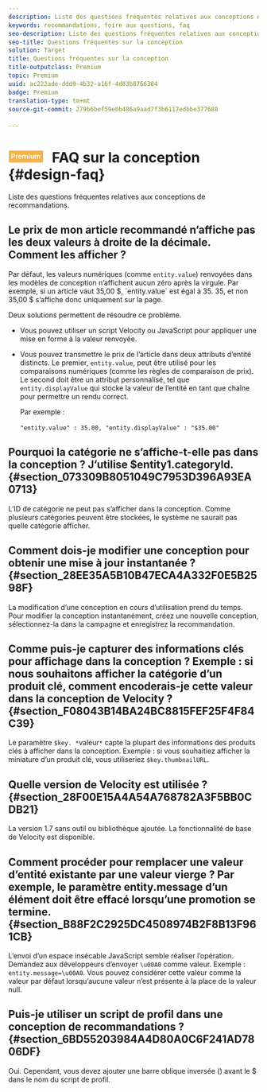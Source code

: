 ```yaml
---
description: Liste des questions fréquentes relatives aux conceptions de recommandations.
keywords: recommandations, foire aux questions, faq
seo-description: Liste des questions fréquentes relatives aux conceptions de recommandations.
seo-title: Questions fréquentes sur la conception
solution: Target
title: Questions fréquentes sur la conception
title-outputclass: Premium
topic: Premium
uuid: ac222ade-ddd9-4b32-a16f-4d83b8766384
badge: Premium
translation-type: tm+mt
source-git-commit: 279b6bef59e0b486a9aad7f3b6117edbbe377688

---
```



# ![PREMIUM](/help/assets/premium.png) FAQ sur la conception {#design-faq}

Liste des questions fréquentes relatives aux conceptions de recommandations.

## Le prix de mon article recommandé n’affiche pas les deux valeurs à droite de la décimale. Comment les afficher ?

Par défaut, les valeurs numériques (comme `entity.value`) renvoyées dans les modèles de conception n’affichent aucun zéro après la virgule. Par exemple, si un article vaut 35,00 $, `entity.value` est égal à 35. 35, et non 35,00 $ s’affiche donc uniquement sur la page.

Deux solutions permettent de résoudre ce problème.

* Vous pouvez utiliser un script Velocity ou JavaScript pour appliquer une mise en forme à la valeur renvoyée.

* Vous pouvez transmettre le prix de l’article dans deux attributs d’entité distincts. Le premier, `entity.value`, peut être utilisé pour les comparaisons numériques (comme les règles de comparaison de prix). Le second doit être un attribut personnalisé, tel que `entity.displayValue` qui stocke la valeur de l’entité en tant que chaîne pour permettre un rendu correct.

   Par exemple :

   `"entity.value" : 35.00, "entity.displayValue" : "$35.00"`

## Pourquoi la catégorie ne s’affiche-t-elle pas dans la conception ? J’utilise $entity1.categoryId. {#section_073309B8051049C7953D396A93EA0713}

L’ID de catégorie ne peut pas s’afficher dans la conception. Comme plusieurs catégories peuvent être stockées, le système ne saurait pas quelle catégorie afficher.

## Comment dois-je modifier une conception pour obtenir une mise à jour instantanée ? {#section_28EE35A5B10B47ECA4A332F0E5B2598F}

La modification d’une conception en cours d’utilisation prend du temps. Pour modifier la conception instantanément, créez une nouvelle conception, sélectionnez-la dans la campagne et enregistrez la recommandation.

## Comme puis-je capturer des informations clés pour affichage dans la conception ? Exemple : si nous souhaitons afficher la catégorie d’un produit clé, comment encoderais-je cette valeur dans la conception de Velocity ? {#section_F08043B14BA24BC8815FEF25F4F84C39}

Le paramètre `$key. *`valeur`*` capte la plupart des informations des produits clés à afficher dans la conception. Exemple : si vous souhaitiez afficher la miniature d’un produit clé, vous utiliseriez `$key.thumbnailURL`.

## Quelle version de Velocity est utilisée ?{#section_28F00E15A4A54A768782A3F5BB0CDB21}

La version 1.7 sans outil ou bibliothèque ajoutée. La fonctionnalité de base de Velocity est disponible.

## Comment procéder pour remplacer une valeur d’entité existante par une valeur vierge ? Par exemple, le paramètre entity.message d’un élément doit être effacé lorsqu’une promotion se termine. {#section_B88F2C2925DC4508974B2F8B13F961CB}

L’envoi d’un espace insécable JavaScript semble réaliser l’opération. Demandez aux développeurs d’envoyer `\u00A0` comme valeur. Exemple : `entity.message=\u00A0`. Vous pouvez considérer cette valeur comme la valeur par défaut lorsqu’aucune valeur n’est présente à la place de la valeur null.

## Puis-je utiliser un script de profil dans une conception de recommandations ?{#section_6BD55203984A4D80A0C6F241AD7806DF}

Oui. Cependant, vous devez ajouter une barre oblique inversée (\) avant le $ dans le nom du script de profil.
